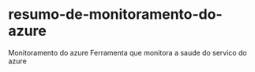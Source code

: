 # resumo-de-monitoramento-do-azure
Monitoramento do azure
Ferramenta que monitora a saude do servico do azure
